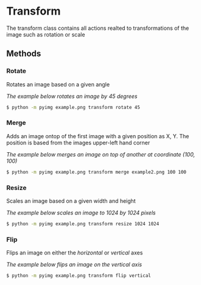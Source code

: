 # Transform

The transform class contains all actions realted to transformations of the image such as rotation or scale

## Methods

### Rotate

Rotates an image based on a given angle

*The example below rotates an image by 45 degrees*
```bash
$ python -m pyimg example.png transform rotate 45
```

### Merge

Adds an image ontop of the first image with a given position as X, Y. The position is based from the images upper-left hand corner

*The example below merges an image on top of another at coordinate (100, 100)*
```bash
$ python -m pyimg example.png transform merge example2.png 100 100
```

### Resize

Scales an image based on a given width and height

*The example below scales an image to 1024 by 1024 pixels*
```bash
$ python -m pyimg example.png transform resize 1024 1024
```

### Flip

Flips an image on either the *horizontal* or *vertical* axes

*The example below flips an image on the vertical axis*
```bash
$ python -m pyimg example.png transform flip vertical
```